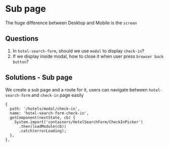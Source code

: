 # Sub page
The huge difference between Desktop and Mobile is the `screen`

## Questions

1. In `hotel-search-form`, should we use `modal` to display `check-in`?
1. If we display inside modal, how to close it when user press `browser back button`?

## Solutions - Sub page
We create a sub page and a route for it, users can navigate between `hotel-search-form` and `check-in` page easily

```JS
{
  path: '/hotels/modal/check-in',
  name: 'hotel-search-form-check-in',
  getComponent(nextState, cb) {
    System.import('containers/HotelSearchForm/CheckInPicker')
      .then(loadModule(cb))
      .catch(errorLoading);
  },
},
```